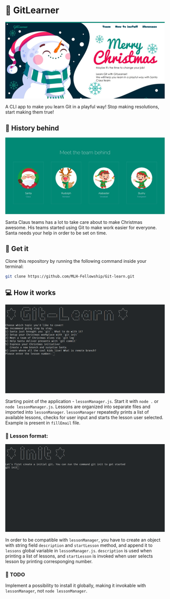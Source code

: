 # 🎄 GitLearner

![main](https://github.com/MLH-Fellowship/Git-learn/blob/master/main.jpg)

A CLI app to make you learn Git in a playful way! 
Stop making resolutions, start making them true!

## 🎁 History behind

![team](https://github.com/MLH-Fellowship/Git-learn/blob/master/team.jpg)

Santa Claus teams has a lot to take care about to make Christmas awesome. 
His teams started using Git to make work easier for everyone.
Santa needs your help in order to be set on time.

## 🎅 Get it

Clone this repository by running the following command inside your terminal:

```sh
git clone https://github.com/MLH-Fellowship/Git-learn.git
```

## 💻 How it works

![example1](https://github.com/MLH-Fellowship/Git-learn/blob/master/example1.png)


Starting point of the application - `lessonManager.js`. Start it with `node .` or `node lessonManager.js`.  Lessons are organized into separate files and imported into `lessonManager`. `lessonManager` repeatedly prints a list of available lessons, checks for user input and starts the lesson user selected. Example is present in `fillEmail` file.

### 📑 Lesson format:

![example2](https://github.com/MLH-Fellowship/Git-learn/blob/master/example2.png)

In order to be compatible with `lessonManager`, you have to create an object with string field `description` and `startLesson` method, and append it to `lessons` global variable in `lessonManager.js`.
`description` is used when printing a list of lessons, and `startLesson` is invoked when user selects lesson by printing corresponging number.


### 📝 TODO
Implement a possibility to install it globally, making it invokable with `lessonManager`, not `node lessonManager`.
